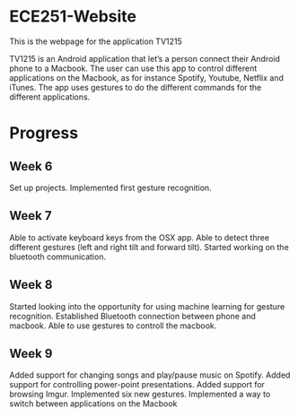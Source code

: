# ECE251-Website

This is the webpage for the application TV1215

TV1215 is an Android application that let’s a person connect their Android phone to a Macbook. The user can use this app to control different applications on the Macbook, as for instance Spotify, Youtube, Netflix and iTunes. The app uses gestures to do the different commands for the different applications.

# Progress

## Week 6

Set up projects. Implemented first gesture recognition. 

## Week 7

Able to activate keyboard keys from the OSX app. Able to detect three different gestures (left and right tilt and forward tilt). Started working on the bluetooth communication. 

## Week 8
Started looking into the opportunity for using machine learning for gesture recognition. Established Bluetooth connection between phone and macbook. Able to use gestures to controll the macbook.

## Week 9
Added support for changing songs and play/pause music on Spotify. Added support for controlling power-point presentations. Added support for browsing Imgur. Implemented six new gestures. Implemented a way to switch between applications on the Macbook
